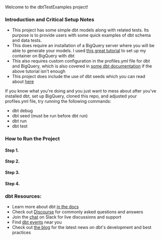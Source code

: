 Welcome to the dbtTestExamples project!

### Introduction and Critical Setup Notes
- This project has some simple dbt models along with related tests. Its purpose is to provide users with some quick examples of dbt schema and data tests. 
- This does require an installation of a BigQuery server where you will be able to generate your models. I used [this great tutorial](https://dataschool.com/sql-optimization/start-modeling-data/) to set up my container on BigQuery with dbt
- This also requires custom configuration in the profiles.yml file for dbt and BigQuery, which is also covered in [some dbt documentation](https://docs.getdbt.com/reference/profiles.yml/) if the above tutorial isn't enough
- This project does include the use of dbt seeds which you can read about [here](https://docs.getdbt.com/docs/building-a-dbt-project/seeds/)

If you know what you're doing and you just want to mess about after you've installed dbt, set up BigQuery, cloned this repo, and adjusted your profiles.yml file, try running the following commands:
- dbt debug
- dbt seed (must be run before dbt run) 
- dbt run
- dbt test

### How to Run the Project
#### Step 1.

#### Step 2. 

#### Step 3. 

#### Step 4. 

### dbt Resources:
- Learn more about dbt [in the docs](https://docs.getdbt.com/docs/introduction)
- Check out [Discourse](https://discourse.getdbt.com/) for commonly asked questions and answers
- Join the [chat](http://slack.getdbt.com/) on Slack for live discussions and support
- Find [dbt events](https://events.getdbt.com) near you
- Check out [the blog](https://blog.getdbt.com/) for the latest news on dbt's development and best practices
